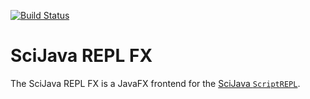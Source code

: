 [![Build Status](https://github.com/scijava/scijava-repl-fx/actions/workflows/build.yml/badge.svg)](https://github.com/scijava/scijava-repl-fx/actions/workflows/build.yml)

# SciJava REPL FX

The SciJava REPL FX is a JavaFX frontend for the [SciJava `ScriptREPL`](https://github.com/scijava/scijava-common/blob/560ad964a7a1e859edd4dbe4fc48d7d9e09523f2/src/main/java/org/scijava/script/ScriptREPL.java).
